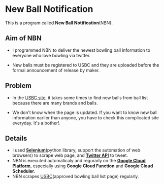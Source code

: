 # New Ball Notification

This is a program called **New Ball Notification**(NBN).

## Aim of NBN

* I programmed NBN to deliver the newest bowling ball information to everyone who love bowling via twitter.

* New balls must be registered to USBC and they are uploaded before the formal announcement of release by maker.

## Problem

* In the [USBC site](https://www.bowl.com/approvedballlist/), it takes some times to find new balls from ball list because there are many brands and balls.

* We don't know when the page is updated. If you want to know new ball information earlier than anyone, you have to check this complicated site everyday. It's a bother!.

## Details

* I used **[Selenium](https://www.selenium.dev/documentation/en/)**(python library, support the automation of web browsers) to scrape web page, and **[Twitter API](https://developer.twitter.com/en/docs/twitter-api)** to tweet. 
* NBN is executed automaticaly and regurarly on the **[Google Cloud Platform](https://console.cloud.google.com/)**, especially using **Google Cloud Function** and **Google Cloud Scheduler**.
* NBN scrapes [USBC](https://www.bowl.com/approvedballlist/)(approved bowling ball list page) regularly. 
